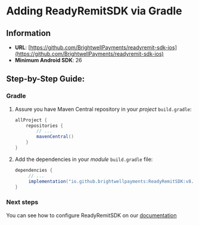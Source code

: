 
# Adding ReadyRemitSDK via Gradle

## Information
- **URL**: [https://github.com/BrightwellPayments/readyremit-sdk-ios](https://github.com/BrightwellPayments/readyremit-sdk-ios)
- **Minimum Android SDK**: 26

## Step-by-Step Guide:

### Gradle
1. Assure you have Maven Central repository in your *project* `build.gradle`:
    ```groovy
    allProject {
        repositories {
            // ...
            mavenCentral()
        }
    }
    ```

2. Add the dependencies in your *module* `build.gradle` file:
   ```groovy
   dependencies {
        // ...
        implementation("io.github.brightwellpayments:ReadyRemitSDK:v8.0")
   }
   ```

### Next steps 

You can see how to configure ReadyRemitSDK on our [documentation](https://developer.readyremit.com/docs/android)
